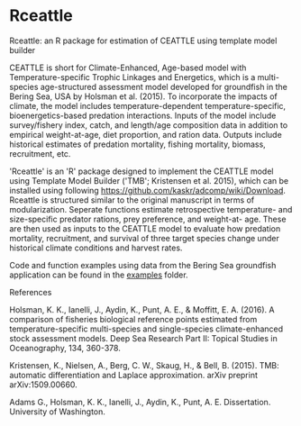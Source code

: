 # Rceattle

Rceattle: an R package for estimation of CEATTLE using template model builder



CEATTLE is short for Climate-Enhanced, Age-based model with Temperature-specific Trophic Linkages and Energetics, which is a multi-species age-structured assessment model developed for groundfish in the Bering Sea, USA by Holsman et al. (2015). To incorporate the impacts of climate, the model includes temperature-dependent temperature-specific, bioenergetics-based predation interactions. Inputs of the model include survey/fishery index, catch, and length/age composition data in addition to empirical weight-at-age, diet proportion, and ration data. Outputs include historical estimates of predation mortality, fishing mortality, biomass, recruitment, etc.



'Rceattle' is an 'R' package designed to implement the CEATTLE model using Template Model Builder ('TMB'; Kristensen et al. 2015), which can be installed using following https://github.com/kaskr/adcomp/wiki/Download. Rceattle is structured similar to the original manuscript in terms of modularization. Seperate functions estimate retrospective temperature- and size-specific predator rations, prey preference, and weight-at- age. These are then used as inputs to the CEATTLE model to evaluate how predation mortality, recruitment, and survival of three target species change under historical climate conditions and harvest rates.

Code and function examples using data from the Bering Sea groundfish application can be found in the [examples](https://github.com/grantdadams/Rceattle/tree/master/examples) folder.


References

Holsman, K. K., Ianelli, J., Aydin, K., Punt, A. E., & Moffitt, E. A. (2016). A comparison of fisheries biological reference points estimated from temperature-specific multi-species and single-species climate-enhanced stock assessment models. Deep Sea Research Part II: Topical Studies in Oceanography, 134, 360-378.

Kristensen, K., Nielsen, A., Berg, C. W., Skaug, H., & Bell, B. (2015). TMB: automatic differentiation and Laplace approximation. arXiv preprint arXiv:1509.00660.

Adams G., Holsman, K. K., Ianelli, J., Aydin, K., Punt, A. E. Dissertation. University of Washington.
